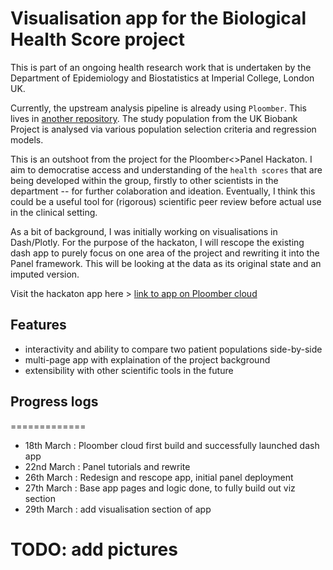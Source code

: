 # Visualisation app for the Biological Health Score project 

This is part of an ongoing health research work that is undertaken by the Department of Epidemiology and Biostatistics at Imperial College, London UK.

Currently, the upstream analysis pipeline is already using `Ploomber`. This lives in [another repository](https://github.com/dcstang/tromso-delta-bhs). The study population from the UK Biobank Project is analysed via various population selection criteria and regression models. 

This is an outshoot from the project for the Ploomber<>Panel Hackaton. I aim to democratise access and understanding of the `health scores` that are being developed within the group, firstly to other scientists in the department -- for further colaboration and ideation. Eventually, I think this could be a useful tool for (rigorous) scientific peer review before actual use in the clinical setting.

As a bit of background, I was initially working on visualisations in Dash/Plotly. For the purpose of the hackaton, I will rescope the existing dash app to purely focus on one area of the project and rewriting it into the Panel framework. This will be looking at the data as its original state and an imputed version.

Visit the hackaton app here > [link to app on Ploomber cloud](https://plain-breeze-4374.ploomberapp.io)

## Features 
* interactivity and ability to compare two patient populations side-by-side
* multi-page app with explaination of the project background
* extensibility with other scientific tools in the future

## Progress logs
=============
* 18th March : Ploomber cloud first build and successfully launched dash app
* 22nd March : Panel tutorials and rewrite
* 26th March : Redesign and rescope app, initial panel deployment
* 27th March : Base app pages and logic done, to fully build out viz section
* 29th March : add visualisation section of app

# TODO: add pictures 